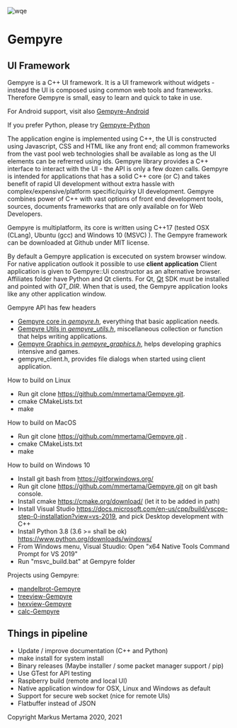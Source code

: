 ![wqe](https://avatars1.githubusercontent.com/u/7837709?s=400&amp;v=4)

Gempyre
=====
UI Framework
-------------

Gempyre is a C++ UI framework. It is a UI framework without widgets - instead  the UI is composed using common web tools and frameworks.  Therefore Gempyre is small, easy to learn and quick to take in use.

For Android support, visit also [Gempyre-Android](https://github.com/mmertama/Gempyre-Android)

If you prefer Python, please try [Gempyre-Python](https://github.com/mmertama/Gempyre-Python) 

The application engine is implemented using C++, the UI is constructed using  Javascript, CSS and HTML like any front end; all common frameworks from the vast pool web technologies shall be available as long as the UI elements can be refrerred using ids. Gempyre library provides a  C++ interface to interact with the UI - the API is only a few dozen calls. Gempyre is intended for applications that has a solid C++ core (or C) and takes benefit of rapid UI development without extra hassle with complex/expensive/platform specific/quirky UI development. Gempyre combines power of C++ with vast options of front end development tools, sources, documents frameworks that are only available on for Web Developers.

Gempyre is multiplatform, its core is written using C++17  (tested OSX (CLang), Ubuntu (gcc) and Windows 10 (MSVC) ). The Gempyre framework can be downloaded at Github under MIT license.

By default a Gempyre application is excecuted on system browser window. For native application outlook it possible to use __client application__ Client  application is given to Gempyre::Ui constructor as an alternative browser. Affiliates folder have Python and Qt clients. For Qt, [Qt](https://www.qt.io/) SDK must be installed and pointed with *QT_DIR*. When that is used, the Gempyre application looks like any other application window. 

Gempyre API has few headers

* [Gempyre core in _gempyre.h_](gempyre.md), everything that basic application needs.
* [Gempyre Utils in _gempyre_utils.h_](gempyre_utils.md), miscellaneous collection or function that helps writing applications.
* [Gempyre Graphics in _gempyre_graphics.h_](gempyre_graphics.md),  helps developing graphics intensive and games.
* gempyre_client.h, provides file dialogs when started using client application. 

How to build on Linux
* Run git clone https://github.com/mmertama/Gempyre.git.
* cmake CMakeLists.txt
* make 

How to build on MacOS
* Run git clone https://github.com/mmertama/Gempyre.git .
* cmake CMakeLists.txt
* make

How to build on Windows 10
* Install git bash from https://gitforwindows.org/
* Run git clone https://github.com/mmertama/Gempyre.git on git bash console.
* Install cmake https://cmake.org/download/ (let it to be added in path)
* Install Visual Studio https://docs.microsoft.com/en-us/cpp/build/vscpp-step-0-installation?view=vs-2019, and pick Desktop development with C++
* Install Python 3.8 (3.6 >= shall be ok) https://www.python.org/downloads/windows/
* From Windows menu, Visual Stuudio: Open "x64 Native Tools Command Prompt for VS 2019"
* Run "msvc_build.bat" at Gempyre folder
 
 Projects using Gempyre:
 * [mandelbrot-Gempyre](https://github.com/mmertama/mandelbrot-Gempyre)
 * [treeview-Gempyre](https://github.com/mmertama/treeview-Gempyre)
 * [hexview-Gempyre](https://github.com/mmertama/hexview-Gempyre)
 * [calc-Gempyre](https://github.com/mmertama/calc-Gempyre)
 
 
 Things in pipeline
--------------------
* Update / improve documentation (C++ and Python)  
* make install for system install
* Binary releases (Maybe installer / some packet manager support / pip)
* Use GTest for API testing
* Raspberry build (remote and local UI)
* Native application window for OSX, Linux and Windows as default
* Support for secure web socket (nice for remote UIs)
* Flatbuffer instead of JSON 


Copyright
Markus Mertama 2020, 2021

